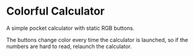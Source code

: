 # Colorful Calculator
A simple pocket calculator with static RGB buttons.

The buttons change color every time the calculator is launched,
so if the numbers are hard to read, relaunch the calculator.
